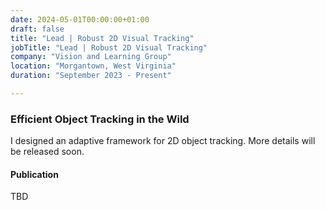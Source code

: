 ```yaml
---
date: 2024-05-01T00:00:00+01:00
draft: false
title: "Lead | Robust 2D Visual Tracking"
jobTitle: "Lead | Robust 2D Visual Tracking"
company: "Vision and Learning Group"
location: "Morgantown, West Virginia"
duration: "September 2023 - Present"

---
```

### Efficient Object Tracking in the Wild

I designed an adaptive framework for 2D object tracking. More details will be released soon.


#### Publication

TBD